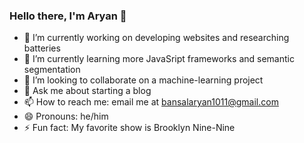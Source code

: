 ### Hello there, I'm Aryan 👋

- 🔭 I’m currently working on developing websites and researching batteries 
- 🌱 I’m currently learning more JavaSript frameworks and semantic segmentation
- 👯 I’m looking to collaborate on a machine-learning project
- 💬 Ask me about starting a blog
- 📫 How to reach me: email me at bansalaryan1011@gmail.com
- 😄 Pronouns: he/him
- ⚡ Fun fact: My favorite show is Brooklyn Nine-Nine

